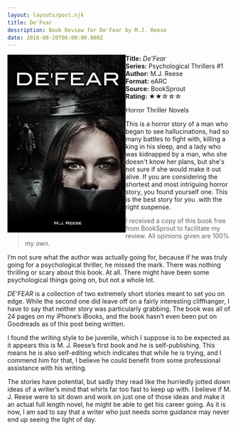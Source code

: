 ```yaml
---
layout: layouts/post.njk
title: De'Fear
description: Book Review for De'Fear by M.J. Reese
date: 2018-08-20T06:00:00.000Z
---
```

<section class="review__info">

<img loading="lazy" class="movie__poster" src="/static/images/book/defear.webp" alt="Book Cover for De'Fear by M.J. Reese" width="266" height="400" align="left">

<b>Title:</b> <i>De'Fear</i>\
<b>Series:</b> Psychological Thrillers #1\
<b>Author:</b> M.J. Reese\
<b>Format:</b> eARC\
<b>Source:</b> BookSprout\
<b>Rating:</b> &#9733;&#9733;&#9734;&#9734;&#9734;

<p class="review__description">Horror Thriller Novels</p>

<p>This is a horror story of a man who began to see hallucinations, had so many battles to fight with, killing a king in his sleep, and a lady who was kidnapped by a man, who she doesn't know her plans, but she's not sure if she would make it out alive. If you are considering the shortest and most intriguing horror story, you found yourself one. This is the best story for you .with the right suspense.</p>

</section>

<blockquote>I received a copy of this book free from BookSprout to facilitate my review. All opinions given are 100% my own.</blockquote>

I’m not sure what the author was actually going for, because if he was truly going for a psychological thriller, he missed the mark. There was nothing thrilling or scary about this book. At all. There might have been some psychological things going on, but not a whole lot.

*DE’FEAR* is a collection of two extremely short stories meant to set you on edge. While the second one did leave off on a fairly interesting cliffhanger, I have to say that neither story was particularly grabbing. The book was all of 24 pages on my iPhone’s iBooks, and the book hasn’t even been put on Goodreads as of this post being written.

I found the writing style to be juvenile, which I suppose is to be expected as it appears this is M. J. Reese’s first book and he is self-publishing. This means he is also self-editing which indicates that while he is trying, and I commend him for that, I believe he could benefit from some professional assistance with his writing.

The stories have potential, but sadly they read like the hurriedly jotted down ideas of a writer’s mind that whirls far too fast to keep up with. I believe if M. J. Reese were to sit down and work on just one of those ideas and make it an actual full length novel, he might be able to get his career going. As it is now, I am sad to say that a writer who just needs some guidance may never end up seeing the light of day.